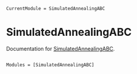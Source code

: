 ```@meta
CurrentModule = SimulatedAnnealingABC
```

# SimulatedAnnealingABC

Documentation for [SimulatedAnnealingABC](https://github.com/scheidan/SimulatedAnnealingABC.jl).

```@index
```

```@autodocs
Modules = [SimulatedAnnealingABC]
```

